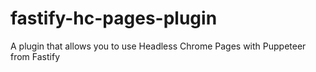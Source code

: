 # fastify-hc-pages-plugin
A plugin that allows you to use Headless Chrome Pages with Puppeteer from Fastify
